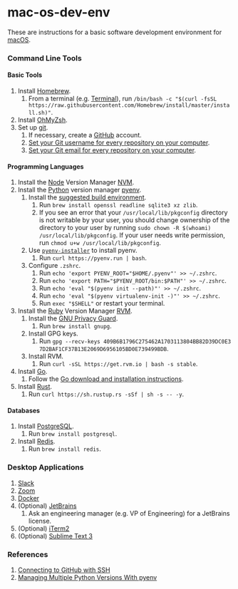 # mac-os-dev-env
These are instructions for a basic software development environment for [macOS](https://www.apple.com/macos).

### Command Line Tools
#### Basic Tools
1. Install [Homebrew](https://brew.sh/).
   1. From a terminal (e.g.
   [Terminal](https://support.apple.com/guide/terminal/open-or-quit-terminal-apd5265185d-f365-44cb-8b09-71a064a42125/mac)),
   run `/bin/bash -c "$(curl -fsSL https://raw.githubusercontent.com/Homebrew/install/master/install.sh)"`.
1. Install [OhMyZsh](https://ohmyz.sh/#install).
1. Set up [git](https://docs.github.com/en/github/getting-started-with-github/set-up-git#setting-up-git).
   1. If necessary, create a [GitHub](http://github.com/) account.
   1. [Set your Git username for every repository on your computer](https://docs.github.com/en/github/using-git/setting-your-username-in-git#setting-your-git-username-for-every-repository-on-your-computer).
   1. [Set your Git email for every repository on your computer](https://docs.github.com/en/github/setting-up-and-managing-your-github-user-account/setting-your-commit-email-address#setting-your-commit-email-address-in-git).

#### Programming Languages
1. Install the [Node](https://nodejs.org/en) Version Manager [NVM](https://github.com/nvm-sh/nvm#install--update-script).
1. Install the [Python](https://www.python.org) version manager [pyenv](https://github.com/pyenv/pyenv/).
   1. Install the [suggested build environment](https://github.com/pyenv/pyenv/wiki#suggested-build-environment).
      1. Run `brew install openssl readline sqlite3 xz zlib`.
      1. If you see an error that your `/usr/local/lib/pkgconfig` directory is not writable by your user,
      you should change ownership of the directory to your user by running
      `sudo chown -R $(whoami) /usr/local/lib/pkgconfig`. If your user needs write permission, run
      `chmod u+w /usr/local/lib/pkgconfig`.
   1. Use [`pyenv-installer`](https://github.com/pyenv/pyenv-installer) to install pyenv.
      1. Run `curl https://pyenv.run | bash`.
   1. Configure `.zshrc`.
      1. Run `echo 'export PYENV_ROOT="$HOME/.pyenv"' >> ~/.zshrc`.
      1. Run `echo 'export PATH="$PYENV_ROOT/bin:$PATH"' >> ~/.zshrc`.
      1. Run `echo 'eval "$(pyenv init --path)"' >> ~/.zshrc`.
      1. Run `echo 'eval "$(pyenv virtualenv-init -)"' >> ~/.zshrc`.
      1. Run `exec "$SHELL"` or restart your terminal.
1. Install the [Ruby](https://www.ruby-lang.org/en) Version Manager [RVM](https://rvm.io/).
   1. Install the [GNU Privacy Guard](https://gnupg.org).
      1. Run `brew install gnupg`.
   1. Install GPG keys.
      1. Run `gpg --recv-keys 409B6B1796C275462A1703113804BB82D39DC0E3 7D2BAF1CF37B13E2069D6956105BD0E739499BDB`.
   1. Install RVM.
      1. Run `curl -sSL https://get.rvm.io | bash -s stable`.
1. Install [Go](https://go.dev).
   1. Follow the [Go download and installation instructions](https://go.dev/doc/install).
1. Install [Rust](https://www.rust-lang.org).
   1. Run `curl https://sh.rustup.rs -sSf | sh -s -- -y`.

#### Databases
1. Install [PostgreSQL](https://www.postgresql.org).
   1. Run `brew install postgresql`.
1. Install [Redis](https://redis.io).
   1. Run `brew install redis`.

### Desktop Applications
1. [Slack](https://slack.com/downloads/mac)
1. [Zoom](https://zoom.us/download)
1. [Docker](https://docs.docker.com/get-docker/)
1. (Optional) [JetBrains](https://www.jetbrains.com/all)
   1. Ask an engineering manager (e.g. VP of Engineering) for a JetBrains license.
1. (Optional) [iTerm2](https://www.iterm2.com/downloads.html)
1. (Optional) [Sublime Text 3](https://www.sublimetext.com/3)

### References
1. [Connecting to GitHub with SSH
](https://docs.github.com/en/github/authenticating-to-github/connecting-to-github-with-ssh)
1. [Managing Multiple Python Versions With pyenv](https://realpython.com/intro-to-pyenv/)
